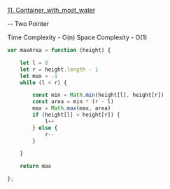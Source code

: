 [11. Container_with_most_water](https://leetcode.com/problems/container-with-most-water/description/)

-- Two Pointer

Time Complexity - O(n)
Space Complexity - O(1)

```javascript
var maxArea = function (height) {

    let l = 0
    let r = height.length - 1
    let max = -1
    while (l < r) {

        const min = Math.min(height[l], height[r])
        const area = min * (r - l)
        max = Math.max(max, area)
        if (height[l] < height[r]) {
            l++
        } else {
            r--
        }

    }

    return max

};
```
